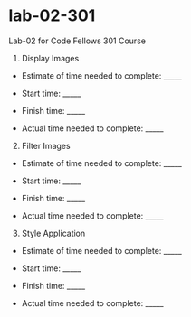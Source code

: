 # lab-02-301
Lab-02 for Code Fellows 301 Course


1. Display Images

 - Estimate of time needed to complete: _____

 - Start time: _____

 - Finish time: _____

 - Actual time needed to complete: _____
 
 
 
2. Filter Images

 - Estimate of time needed to complete: _____

 - Start time: _____

 - Finish time: _____

 - Actual time needed to complete: _____
 
 
  
3. Style Application

 - Estimate of time needed to complete: _____

 - Start time: _____

 - Finish time: _____

 - Actual time needed to complete: _____
